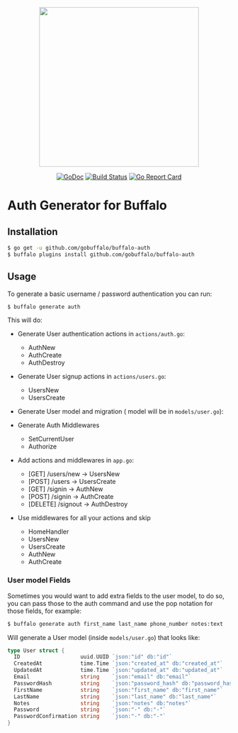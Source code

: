 <p align="center"><img src="https://github.com/gobuffalo/buffalo/blob/master/logo.svg" width="360"></p>

<p align="center">
  <a href="https://godoc.org/github.com/gobuffalo/buffalo-auth"><img src="https://godoc.org/github.com/gobuffalo/buffalo-auth?status.svg" alt="GoDoc"></a>
  <a href="https://travis-ci.org/gobuffalo/buffalo-auth"><img src="https://travis-ci.org/gobuffalo/buffalo-auth.svg?branch=master" alt="Build Status"></a>
  <a href="https://goreportcard.com/report/github.com/gobuffalo/buffalo-auth"><img src="https://goreportcard.com/badge/github.com/gobuffalo/buffalo-auth" alt="Go Report Card" /></a>
</p>



# Auth Generator for Buffalo


## Installation

```bash
$ go get -u github.com/gobuffalo/buffalo-auth
$ buffalo plugins install github.com/gobuffalo/buffalo-auth
```

## Usage

To generate a basic username / password authentication you can run:

```bash
$ buffalo generate auth
```

This will do:

- Generate User authentication actions in `actions/auth.go`:
  - AuthNew
  - AuthCreate
  - AuthDestroy

- Generate User signup actions in `actions/users.go`:
  - UsersNew
  - UsersCreate

- Generate User model and migration ( model will be in `models/user.go`):

- Generate Auth Middlewares
  - SetCurrentUser
  - Authorize

- Add actions and middlewares in `app.go`:
  - [GET] /users/new -> UsersNew
  - [POST] /users -> UsersCreate
  - [GET] /signin -> AuthNew
  - [POST] /signin -> AuthCreate
  - [DELETE] /signout -> AuthDestroy

- Use middlewares for all your actions and skip
  - HomeHandler
  - UsersNew
  - UsersCreate
  - AuthNew
  - AuthCreate

### User model Fields

Sometimes you would want to add extra fields to the user model, to do so, you can pass those to the auth command and use the pop notation for those fields, for example:

```bash
$ buffalo generate auth first_name last_name phone_number notes:text
```

Will generate a User model (inside `models/user.go`) that looks like:

```go
type User struct {
  ID                   uuid.UUID `json:"id" db:"id"`
  CreatedAt            time.Time `json:"created_at" db:"created_at"`
  UpdatedAt            time.Time `json:"updated_at" db:"updated_at"`
  Email                string    `json:"email" db:"email"`
  PasswordHash         string    `json:"password_hash" db:"password_hash"`
  FirstName            string    `json:"first_name" db:"first_name"`
  LastName             string    `json:"last_name" db:"last_name"`
  Notes                string    `json:"notes" db:"notes"`
  Password             string    `json:"-" db:"-"`
  PasswordConfirmation string    `json:"-" db:"-"`
}
```
